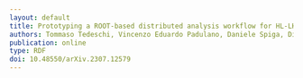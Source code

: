 ```yaml
---
layout: default
title: Prototyping a ROOT-based distributed analysis workflow for HL-LHC: the CMS use case
authors: Tommaso Tedeschi, Vincenzo Eduardo Padulano, Daniele Spiga, Diego Ciangottini, Mirco Tracolli, Enric Tejedor Saavedra, Enrico Guiraud and Massimo Biasotto
publication: online
type: RDF
doi: 10.48550/arXiv.2307.12579
---
```

